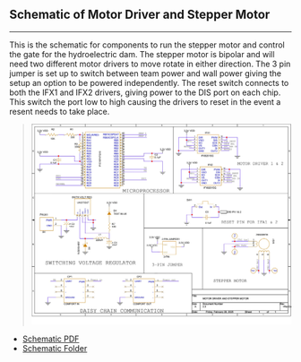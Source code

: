 ## Schematic of Motor Driver and Stepper Motor
-----------------------------------------------
This is the schematic for components to run the stepper motor and control the gate for the hydroelectric dam. The stepper motor is bipolar and will need two different motor drivers to move rotate in either direction. The 3 pin jumper is set up to switch between team power and wall power giving the setup an option to be powered independently. The reset switch connects to both the IFX1 and IFX2 drivers, giving power to the DIS port on each chip. This switch the port low to high causing the drivers to reset in the event a resent needs to take place. 

 

> ![Schematic](./motoDriver2.3.jpg) 

*  [Schematic PDF](./motoDriver2.3.pdf)
*  [Schematic Folder](./StepMotor-Driver1-2.zip)
